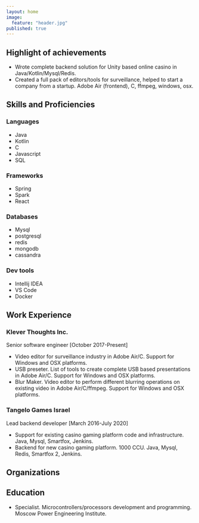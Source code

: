 ```yaml
---
layout: home
image: 
  feature: "header.jpg"
published: true
---
```



## Highlight of achievements

* Wrote complete backend solution for Unity based online casino in Java/Kotlin/Mysql/Redis. 
* Created a full pack of editors/tools  for surveillance, helped to start a company from a startup. Adobe Air (frontend), C, ffmpeg, windows, osx.


## Skills and Proficiencies

### Languages

* Java
* Kotlin
* C
* Javascript
* SQL

### Frameworks

* Spring 
* Spark
* React

### Databases

* Mysql
* postgresql
* redis
* mongodb
* cassandra

### Dev tools

* Intellij IDEA
* VS Code
* Docker

## Work Experience

### Klever Thoughts Inc.

Senior software engineer [October 2017-Present]
* Video editor for surveillance industry in Adobe Air/C. Support for Windows and OSX platforms.
* USB preseter. List of tools to create complete USB based presentations in Adobe Air/C. Support for Windows and OSX platforms.
* Blur Maker. Video editor to perform different blurring operations on existing video in Adobe Air/C/ffmpeg. Support for Windows and OSX platforms.

### Tangelo Games Israel
 Lead backend developer [March 2016-July 2020]
 * Support for existing casino gaming platform code and infrastructure. Java, Mysql, Smartfox, Jenkins.
 * Backend for new casino gaming platform. 1000 CCU. Java, Mysql, Redis, Smartfox 2, Jenkins.

## Organizations


## Education

* Specialist. Microcontrollers/processors development and programming. Moscow Power Engineering Institute. 

